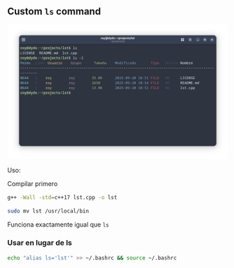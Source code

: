 
## Custom `ls` command 

![custom ls](img.png)

Uso:

Compilar primero
```sh
g++ -Wall -std=c++17 lst.cpp -o lst
```

```sh
sudo mv lst /usr/local/bin
```

Funciona exactamente igual que `ls` 

### Usar en lugar de ls

```sh
echo "alias ls='lst'" >> ~/.bashrc && source ~/.bashrc
``` 


